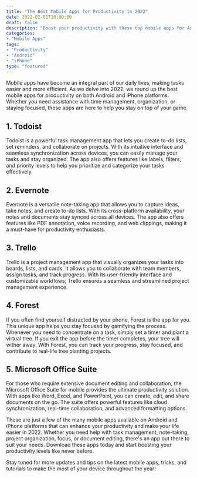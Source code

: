 ```yaml
--- 
title: "The Best Mobile Apps for Productivity in 2022" 
date: 2022-02-01T10:00:00 
draft: false 
description: "Boost your productivity with these top mobile apps for Android and iPhone in 2022." 
categories: 
- "Mobile Apps" 
tags: 
- "Productivity" 
- "Android" 
- "iPhone" 
type: "featured" 
--- 
```


Mobile apps have become an integral part of our daily lives, making tasks easier and more efficient. As we delve into 2022, we round up the best mobile apps for productivity on both Android and iPhone platforms. Whether you need assistance with time management, organization, or staying focused, these apps are here to help you stay on top of your game.

## 1. Todoist

Todoist is a powerful task management app that lets you create to-do lists, set reminders, and collaborate on projects. With its intuitive interface and seamless synchronization across devices, you can easily manage your tasks and stay organized. The app also offers features like labels, filters, and priority levels to help you prioritize and categorize your tasks effectively.

## 2. Evernote

Evernote is a versatile note-taking app that allows you to capture ideas, take notes, and create to-do lists. With its cross-platform availability, your notes and documents stay synced across all devices. The app also offers features like PDF annotation, voice recording, and web clippings, making it a must-have for productivity enthusiasts.

## 3. Trello

Trello is a project management app that visually organizes your tasks into boards, lists, and cards. It allows you to collaborate with team members, assign tasks, and track progress. With its user-friendly interface and customizable workflows, Trello ensures a seamless and streamlined project management experience.

## 4. Forest

If you often find yourself distracted by your phone, Forest is the app for you. This unique app helps you stay focused by gamifying the process. Whenever you need to concentrate on a task, simply set a timer and plant a virtual tree. If you exit the app before the timer completes, your tree will wither away. With Forest, you can track your progress, stay focused, and contribute to real-life tree planting projects.

## 5. Microsoft Office Suite

For those who require extensive document editing and collaboration, the Microsoft Office Suite for mobile provides the ultimate productivity solution. With apps like Word, Excel, and PowerPoint, you can create, edit, and share documents on the go. The suite offers powerful features like cloud synchronization, real-time collaboration, and advanced formatting options.

These are just a few of the many mobile apps available on Android and iPhone platforms that can enhance your productivity and make your life easier in 2022. Whether you need help with task management, note-taking, project organization, focus, or document editing, there's an app out there to suit your needs. Download these apps today and start boosting your productivity levels like never before.

Stay tuned for more updates and tips on the latest mobile apps, tricks, and tutorials to make the most of your device throughout the year!
